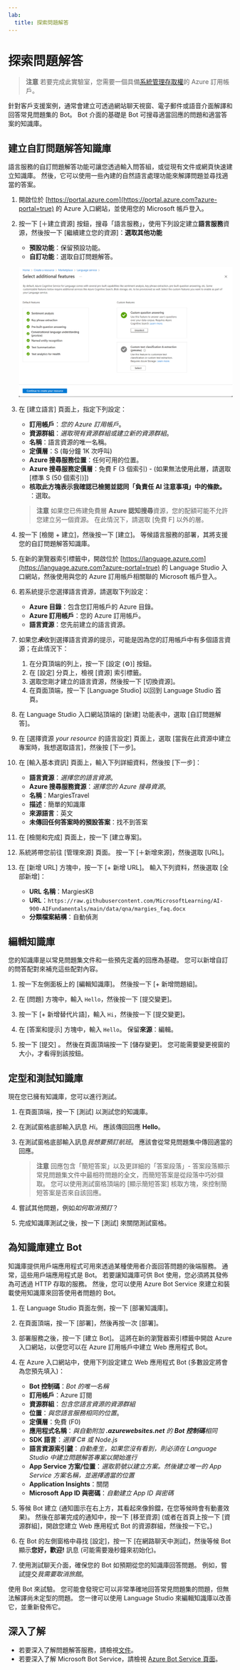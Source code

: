 ```yaml
---
lab:
  title: 探索問題解答
---
```


# <a name="explore-question-answering"></a>探索問題解答

> **注意** 若要完成此實驗室，您需要一個具備[系統管理存取權](https://azure.microsoft.com/free?azure-portal=true)的 Azure 訂用帳戶。

針對客戶支援案例，通常會建立可透過網站聊天視窗、電子郵件或語音介面解譯和回答常見問題集的 Bot。 Bot 介面的基礎是 Bot 可搜尋適當回應的問題和適當答案的知識庫。

## <a name="create-a-custom-question-answering-knowledge-base"></a>建立自訂問題解答知識庫

語言服務的自訂問題解答功能可讓您透過輸入問答組，或從現有文件或網頁快速建立知識庫。 然後，它可以使用一些內建的自然語言處理功能來解譯問題並尋找適當的答案。

1. 開啟位於 [https://portal.azure.com](https://portal.azure.com?azure-portal=true) 的 Azure 入口網站，並使用您的 Microsoft 帳戶登入。

1. 按一下 [&#65291;建立資源] 按鈕，搜尋「語言服務」，使用下列設定建立**語言服務**資源，然後按一下 [繼續建立您的資源]：**選取其他功能**
    - **預設功能**：保留預設功能。
    - **自訂功能**：選取自訂問題解答。

    ![建立已啟用自訂問題解答的語言服務資源。](media/create-a-bot/create-language-service-resource.png)

1. 在 [建立語言] 頁面上，指定下列設定：
    - **訂用帳戶**：*您的 Azure 訂用帳戶*。
    - **資源群組**：*選取現有資源群組或建立新的資源群組*。
    - **名稱**：語言資源的唯一名稱。
    - **定價層**：S (每分鐘 1K 次呼叫)
    - **Azure 搜尋服務位置**：任何可用的位置。
    - **Azure 搜尋服務定價層**：免費 F (3 個索引) - (如果無法使用此層，請選取 [標準 S (50 個索引)])
    - **核取此方塊表示我確認已檢閱並認同「負責任 AI 注意事項」中的條款。** ：選取。

    > **注意** 如果您已佈建免費層 **Azure 認知搜尋**資源，您的配額可能不允許您建立另一個資源。 在此情況下，請選取 [免費 F] 以外的層。

1. 按一下 [檢閱 + 建立]，然後按一下 [建立]。 等候語言服務的部署，其將支援您的自訂問題解答知識庫。

1. 在新的瀏覽器索引標籤中，開啟位於 [https://language.azure.com](https://language.azure.com?azure-portal=true) 的 Language Studio 入口網站，然後使用與您的 Azure 訂用帳戶相關聯的 Microsoft 帳戶登入。

1. 若系統提示您選擇語言資源，請選取下列設定：
    - **Azure 目錄**：包含您訂用帳戶的 Azure 目錄。
    - **Azure 訂用帳戶**：您的 Azure 訂用帳戶。
    - **語言資源**：您先前建立的語言資源。

1. 如果您***未***收到選擇語言資源的提示，可能是因為您的訂用帳戶中有多個語言資源；在此情況下：
    1. 在分頁頂端的列上，按一下 [設定 (&#9881;)] 按鈕。
    2. 在 [設定] 分頁上，檢視 [資源] 索引標籤。
    3. 選取您剛才建立的語言資源，然後按一下 [切換資源]。
    4. 在頁面頂端，按一下 [Language Studio] 以回到 Language Studio 首頁。

1. 在 Language Studio 入口網站頂端的 [新建] 功能表中，選取 [自訂問題解答]。

1. 在 [選擇資源 *your resource* 的語言設定] 頁面上，選取 [當我在此資源中建立專案時，我想選取語言]，然後按 [下一步]。

1. 在 [輸入基本資訊] 頁面上，輸入下列詳細資料，然後按 [下一步]：
    - **語言資源**：*選擇您的語言資源*。  
    - **Azure 搜尋服務資源**：*選擇您的 Azure 搜尋資源*。
    - **名稱**：MargiesTravel
    - **描述**：簡單的知識庫
    - **來源語言**：英文
    - **未傳回任何答案時的預設答案**：找不到答案

1. 在 [檢閱和完成] 頁面上，按一下 [建立專案]。

1. 系統將帶您前往 [管理來源] 頁面。 按一下 [&#65291;新增來源]，然後選取 [URL]。

1. 在 [新增 URL] 方塊中，按一下 [+ 新增 URL]。 輸入下列資料，然後選取 [全部新增]：
    - **URL 名稱**：MargiesKB
    - **URL**：`https://raw.githubusercontent.com/MicrosoftLearning/AI-900-AIFundamentals/main/data/qna/margies_faq.docx`
    - **分類檔案結構**：自動偵測 

## <a name="edit-the-knowledge-base"></a>編輯知識庫

您的知識庫是以常見問題集文件和一些預先定義的回應為基礎。 您可以新增自訂的問答配對來補充這些配對內容。

1. 按一下左側面板上的 [編輯知識庫]。 然後按一下 [+ 新增問題組]。

1. 在 [問題] 方塊中，輸入 `Hello`，然後按一下 [提交變更]。

1. 按一下 [+ 新增替代片語]，輸入 `Hi`，然後按一下 [提交變更]。

1. 在 [答案和提示] 方塊中，輸入 `Hello`。 保留**來源**：編輯。

1. 按一下 [提交]  。 然後在頁面頂端按一下 [儲存變更]。 您可能需要變更視窗的大小，才看得到該按鈕。

## <a name="train-and-test-the-knowledge-base"></a>定型和測試知識庫

現在您已擁有知識庫，您可以進行測試。

1. 在頁面頂端，按一下 [測試] 以測試您的知識庫。

1. 在測試窗格底部輸入訊息 *Hi*。 應該傳回回應 **Hello**。

1. 在測試窗格底部輸入訊息*我想要預訂航班*。 應該會從常見問題集中傳回適當的回應。

    > **注意** 回應包含「簡短答案」以及更詳細的「答案段落」- 答案段落顯示常見問題集文件中最相符問題的全文，而簡短答案是從段落中巧妙擷取。 您可以使用測試窗格頂端的 [顯示簡短答案] 核取方塊，來控制簡短答案是否來自該回應。

1. 嘗試其他問題，例如*如何取消預訂*？

1. 完成知識庫測試之後，按一下 [測試] 來關閉測試窗格。

## <a name="create-a-bot-for-the-knowledge-base"></a>為知識庫建立 Bot

知識庫提供用戶端應用程式可用來透過某種使用者介面回答問題的後端服務。 通常，這些用戶端應用程式是 Bot。 若要讓知識庫可供 Bot 使用，您必須將其發佈為可透過 HTTP 存取的服務。 然後，您可以使用 Azure Bot Service 來建立和裝載使用知識庫來回答使用者問題的 Bot。

1. 在 Language Studio 頁面左側，按一下 [部署知識庫]。

1. 在頁面頂端，按一下 [部署]，然後再按一次 [部署]。

1. 部署服務之後，按一下 [建立 Bot]。 這將在新的瀏覽器索引標籤中開啟 Azure 入口網站，以便您可以在 Azure 訂用帳戶中建立 Web 應用程式 Bot。

1. 在 Azure 入口網站中，使用下列設定建立 Web 應用程式 Bot (多數設定將會為您預先填入)：
    - **Bot 控制碼**：*Bot 的唯一名稱*
    - **訂用帳戶**：Azure 訂閱
    - **資源群組**：*包含您語言資源的資源群組*
    - **位置**：*與您語言服務相同的位置*。
    - **定價層**：免費 (F0)
    - **應用程式名稱**：*與自動附加 **.azurewebsites.net** 的 **Bot 控制碼**相同*
    - **SDK 語言**：*選擇 C# 或 Node.js*
    - **語言資源索引鍵**：*自動產生，如果您沒有看到，則必須在 Language Studio 中建立問題解答專案以開始進行* 
    - **App Service 方案/位置**：*選取箭號以建立方案。然後建立唯一的 App Service 方案名稱，並選擇適當的位置*
    - **Application Insights**：關閉
    - **Microsoft App ID 與密碼**：*自動建立 App ID 與密碼*

1. 等候 Bot 建立 (通知圖示在右上方，其看起來像鈴鐺，在您等候時會有動畫效果)。 然後在部署完成的通知中，按一下 [移至資源] (或者在首頁上按一下 [資源群組]，開啟您建立 Web 應用程式 Bot 的資源群組，然後按一下它。)

1. 在 Bot 的左側窗格中尋找 [設定]，按一下 [在網路聊天中測試]，然後等候 Bot 顯示**您好，歡迎!** 訊息 (可能需要幾秒鐘來初始化)。

1. 使用測試聊天介面，確保您的 Bot 如預期從您的知識庫回答問題。 例如，嘗試提交*我需要取消旅館*。

使用 Bot 來試驗。 您可能會發現它可以非常準確地回答常見問題集的問題，但無法解譯尚未定型的問題。 您一律可以使用 Language Studio 來編輯知識庫以改善它，並重新發佈它。

## <a name="learn-more"></a>深入了解

- 若要深入了解問題解答服務，請檢視[文件](https://docs.microsoft.com/azure/cognitive-services/language-service/question-answering/overview)。
- 若要深入了解 Microsoft Bot Service，請檢視 [Azure Bot Service 頁面](https://azure.microsoft.com/services/bot-service/)。

